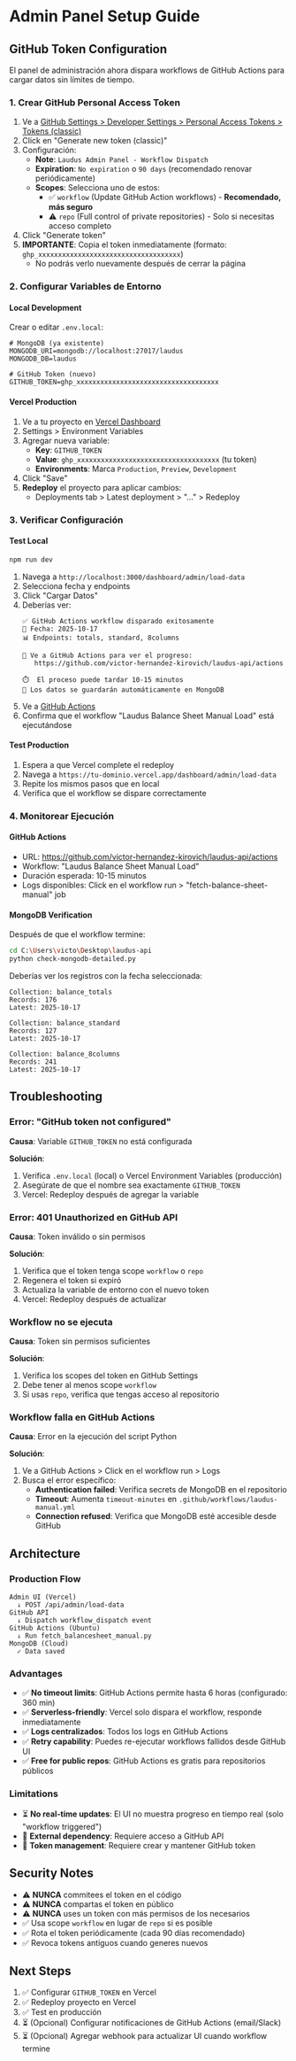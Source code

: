# Admin Panel Setup Guide

## GitHub Token Configuration

El panel de administración ahora dispara workflows de GitHub Actions para cargar datos sin límites de tiempo.

### 1. Crear GitHub Personal Access Token

1. Ve a [GitHub Settings > Developer Settings > Personal Access Tokens > Tokens (classic)](https://github.com/settings/tokens)
2. Click en "Generate new token (classic)"
3. Configuración:
   - **Note**: `Laudus Admin Panel - Workflow Dispatch`
   - **Expiration**: `No expiration` o `90 days` (recomendado renovar periódicamente)
   - **Scopes**: Selecciona uno de estos:
     - ✅ `workflow` (Update GitHub Action workflows) - **Recomendado, más seguro**
     - ⚠️  `repo` (Full control of private repositories) - Solo si necesitas acceso completo
4. Click "Generate token"
5. **IMPORTANTE**: Copia el token inmediatamente (formato: `ghp_xxxxxxxxxxxxxxxxxxxxxxxxxxxxxxxxxxxx`)
   - No podrás verlo nuevamente después de cerrar la página

### 2. Configurar Variables de Entorno

#### Local Development

Crear o editar `.env.local`:

```env
# MongoDB (ya existente)
MONGODB_URI=mongodb://localhost:27017/laudus
MONGODB_DB=laudus

# GitHub Token (nuevo)
GITHUB_TOKEN=ghp_xxxxxxxxxxxxxxxxxxxxxxxxxxxxxxxxxxxx
```

#### Vercel Production

1. Ve a tu proyecto en [Vercel Dashboard](https://vercel.com/dashboard)
2. Settings > Environment Variables
3. Agregar nueva variable:
   - **Key**: `GITHUB_TOKEN`
   - **Value**: `ghp_xxxxxxxxxxxxxxxxxxxxxxxxxxxxxxxxxxxx` (tu token)
   - **Environments**: Marca `Production`, `Preview`, `Development`
4. Click "Save"
5. **Redeploy** el proyecto para aplicar cambios:
   - Deployments tab > Latest deployment > "..." > Redeploy

### 3. Verificar Configuración

#### Test Local

```bash
npm run dev
```

1. Navega a `http://localhost:3000/dashboard/admin/load-data`
2. Selecciona fecha y endpoints
3. Click "Cargar Datos"
4. Deberías ver:
   ```
   ✅ GitHub Actions workflow disparado exitosamente
   📅 Fecha: 2025-10-17
   📊 Endpoints: totals, standard, 8columns
   
   🔗 Ve a GitHub Actions para ver el progreso:
      https://github.com/victor-hernandez-kirovich/laudus-api/actions
   
   ⏱️  El proceso puede tardar 10-15 minutos
   💾 Los datos se guardarán automáticamente en MongoDB
   ```
5. Ve a [GitHub Actions](https://github.com/victor-hernandez-kirovich/laudus-api/actions)
6. Confirma que el workflow "Laudus Balance Sheet Manual Load" está ejecutándose

#### Test Production

1. Espera a que Vercel complete el redeploy
2. Navega a `https://tu-dominio.vercel.app/dashboard/admin/load-data`
3. Repite los mismos pasos que en local
4. Verifica que el workflow se dispare correctamente

### 4. Monitorear Ejecución

#### GitHub Actions

- URL: https://github.com/victor-hernandez-kirovich/laudus-api/actions
- Workflow: "Laudus Balance Sheet Manual Load"
- Duración esperada: 10-15 minutos
- Logs disponibles: Click en el workflow run > "fetch-balance-sheet-manual" job

#### MongoDB Verification

Después de que el workflow termine:

```bash
cd C:\Users\victo\Desktop\laudus-api
python check-mongodb-detailed.py
```

Deberías ver los registros con la fecha seleccionada:
```
Collection: balance_totals
Records: 176
Latest: 2025-10-17

Collection: balance_standard  
Records: 127
Latest: 2025-10-17

Collection: balance_8columns
Records: 241
Latest: 2025-10-17
```

## Troubleshooting

### Error: "GitHub token not configured"

**Causa**: Variable `GITHUB_TOKEN` no está configurada

**Solución**:
1. Verifica `.env.local` (local) o Vercel Environment Variables (producción)
2. Asegúrate de que el nombre sea exactamente `GITHUB_TOKEN`
3. Vercel: Redeploy después de agregar la variable

### Error: 401 Unauthorized en GitHub API

**Causa**: Token inválido o sin permisos

**Solución**:
1. Verifica que el token tenga scope `workflow` o `repo`
2. Regenera el token si expiró
3. Actualiza la variable de entorno con el nuevo token
4. Vercel: Redeploy después de actualizar

### Workflow no se ejecuta

**Causa**: Token sin permisos suficientes

**Solución**:
1. Verifica los scopes del token en GitHub Settings
2. Debe tener al menos scope `workflow`
3. Si usas `repo`, verifica que tengas acceso al repositorio

### Workflow falla en GitHub Actions

**Causa**: Error en la ejecución del script Python

**Solución**:
1. Ve a GitHub Actions > Click en el workflow run > Logs
2. Busca el error específico:
   - **Authentication failed**: Verifica secrets de MongoDB en el repositorio
   - **Timeout**: Aumenta `timeout-minutes` en `.github/workflows/laudus-manual.yml`
   - **Connection refused**: Verifica que MongoDB esté accesible desde GitHub

## Architecture

### Production Flow
```
Admin UI (Vercel)
  ↓ POST /api/admin/load-data
GitHub API
  ↓ Dispatch workflow_dispatch event
GitHub Actions (Ubuntu)
  ↓ Run fetch_balancesheet_manual.py
MongoDB (Cloud)
  ✓ Data saved
```

### Advantages

- ✅ **No timeout limits**: GitHub Actions permite hasta 6 horas (configurado: 360 min)
- ✅ **Serverless-friendly**: Vercel solo dispara el workflow, responde inmediatamente
- ✅ **Logs centralizados**: Todos los logs en GitHub Actions
- ✅ **Retry capability**: Puedes re-ejecutar workflows fallidos desde GitHub UI
- ✅ **Free for public repos**: GitHub Actions es gratis para repositorios públicos

### Limitations

- ⏳ **No real-time updates**: El UI no muestra progreso en tiempo real (solo "workflow triggered")
- 🔗 **External dependency**: Requiere acceso a GitHub API
- 🔑 **Token management**: Requiere crear y mantener GitHub token

## Security Notes

- ⚠️ **NUNCA** commitees el token en el código
- ⚠️ **NUNCA** compartas el token en público
- ⚠️ **NUNCA** uses un token con más permisos de los necesarios
- ✅ Usa scope `workflow` en lugar de `repo` si es posible
- ✅ Rota el token periódicamente (cada 90 días recomendado)
- ✅ Revoca tokens antiguos cuando generes nuevos

## Next Steps

1. ✅ Configurar `GITHUB_TOKEN` en Vercel
2. ✅ Redeploy proyecto en Vercel
3. ✅ Test en producción
4. ⏳ (Opcional) Configurar notificaciones de GitHub Actions (email/Slack)
5. ⏳ (Opcional) Agregar webhook para actualizar UI cuando workflow termine
